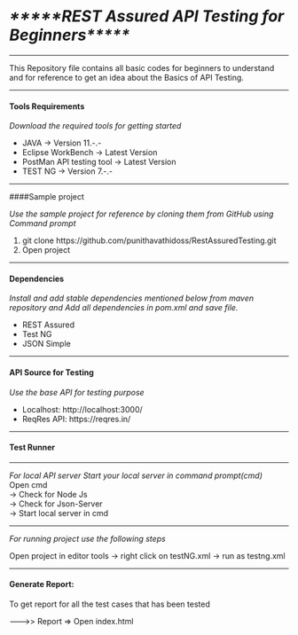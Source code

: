 <h1><i>*****REST Assured API Testing for Beginners*****</i></h1>

<hr>

<p>This Repository file contains all basic codes for beginners to understand and for reference to get an idea about the Basics of API Testing.</p>

<hr>

#### Tools Requirements

<p><i>Download the required tools for getting started</i></p>

<ul>
  <li>JAVA -> Version 11.-.-</li>
  <li>Eclipse WorkBench -> Latest Version</li>
  <li>PostMan API testing tool -> Latest Version</li>
  <li>TEST NG -> Version 7.-.-</li>
</ul> 

<hr>

####Sample project

<p><i>Use the sample project for reference by cloning them from GitHub using Command prompt</i></p>

<ol>
  <li>git clone https://github.com/punithavathidoss/RestAssuredTesting.git</li>
  <li>Open project</li>
</ol>

<hr>

#### Dependencies

<p><i> Install and add stable dependencies mentioned below from maven repository and Add all dependencies in pom.xml and save file.</i></p>

<ul>
  <li>REST Assured</li>
  <li>Test NG</li>
  <li>JSON Simple</li>
</ul>

<hr>

#### API Source for Testing

<p><i> Use the base API for testing purpose</i></p>

<ul>
  <li>Localhost: http://localhost:3000/</li>
  <li>ReqRes API: https://reqres.in/</li>
</ul>

<hr>

#### Test Runner
<hr>
<i>For local API server Start your local server in command prompt(cmd)</i>
<br>
Open cmd 
<br>
        -> Check for Node Js 
          <br>
         -> Check for Json-Server
         <br>
         -> Start local server in cmd
<br>

<hr>
<i>For running project use the following steps</i>
<br>

Open project in editor tools -> right click on testNG.xml -> run as testng.xml

<hr>

#### Generate Report:

<p> To get report for all the test cases that has been tested </p>

--->> Report => Open index.html






